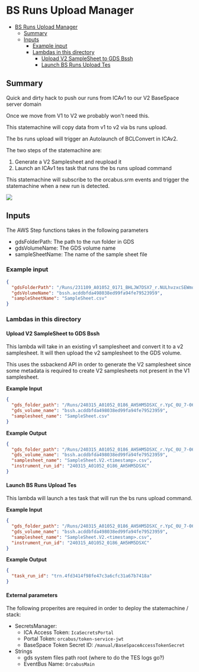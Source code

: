 # BS Runs Upload Manager

<!-- TOC -->
* [BS Runs Upload Manager](#bs-runs-upload-manager)
  * [Summary](#summary)
  * [Inputs](#inputs)
    * [Example input](#example-input)
    * [Lambdas in this directory](#lambdas-in-this-directory)
      * [Upload V2 SampleSheet to GDS Bssh](#upload-v2-samplesheet-to-gds-bssh)
      * [Launch BS Runs Upload Tes](#launch-bs-runs-upload-tes)
<!-- TOC -->

## Summary

Quick and dirty hack to push our runs from ICAv1 to our V2 BaseSpace server domain

Once we move from V1 to V2 we probably won't need this.  

This statemachine will copy data from v1 to v2 via bs runs upload.  

The bs runs upload will trigger an Autolaunch of BCLConvert in ICAv2.

The two steps of the statemachine are:

1. Generate a V2 Samplesheet and reupload it
2. Launch an ICAv1 tes task that runs the bs runs upload command

This statemachine will subscribe to the orcabus.srm events and trigger the statemachine when a new run is detected.

![](images/bs_runs_upload_manager.png)

## Inputs

The AWS Step functions takes in the following parameters

* gdsFolderPath: The path to the run folder in GDS
* gdsVolumeName: The GDS volume name
* sampleSheetName: The name of the sample sheet file

### Example input

```json
{
  "gdsFolderPath": "/Runs/231109_A01052_0171_BHLJW7DSX7_r.NULhvzxcSEWmqZw8QljXfQ",
  "gdsVolumeName": "bssh.acddbfda498038ed99fa94fe79523959",
  "sampleSheetName": "SampleSheet.csv"
}
```

### Lambdas in this directory

#### Upload V2 SampleSheet to GDS Bssh

This lambda will take in an existing v1 samplesheet and convert it to a v2 samplesheet.  It will then upload the v2 samplesheet to the GDS volume.

This uses the ssbackend API in order to generate the V2 samplesheet since some metadata is required to create V2 samplesheets not present in the V1 samplesheet.

**Example Input**

```json
{
  "gds_folder_path": "/Runs/240315_A01052_0186_AH5HM5DSXC_r.YpC_0U_7-06Oom1cFl9Y5A",
  "gds_volume_name": "bssh.acddbfda498038ed99fa94fe79523959",
  "samplesheet_name": "SampleSheet.csv"
}
```

**Example Output**

```json
{
  "gds_folder_path": "/Runs/240315_A01052_0186_AH5HM5DSXC_r.YpC_0U_7-06Oom1cFl9Y5A",
  "gds_volume_name": "bssh.acddbfda498038ed99fa94fe79523959",
  "samplesheet_name": "SampleSheet.V2.<timestamp>.csv",
  "instrument_run_id": "240315_A01052_0186_AH5HM5DSXC"
}
```

#### Launch BS Runs Upload Tes

This lambda will launch a tes task that will run the bs runs upload command.

**Example Input**

```json
{
  "gds_folder_path": "/Runs/240315_A01052_0186_AH5HM5DSXC_r.YpC_0U_7-06Oom1cFl9Y5A",
  "gds_volume_name": "bssh.acddbfda498038ed99fa94fe79523959",
  "samplesheet_name": "SampleSheet.V2.<timestamp>.csv",
  "instrument_run_id": "240315_A01052_0186_AH5HM5DSXC"
}
```

**Example Output**

```json
{
  "task_run_id": "trn.4fd3414f98fe47c3a6cfc31a67b7418a"
}
```

#### External parameters

The following properites are required in order to deploy the statemachine / stack:

* SecretsManager: 
  * ICA Access Token: `IcaSecretsPortal`
  * Portal Token: `orcabus/token-service-jwt`
  * BaseSpace Token Secret ID: `/manual/BaseSpaceAccessTokenSecret`
* Strings
  * gds system files path root (where to do the TES logs go?)
  * EventBus Name: `OrcabusMain`